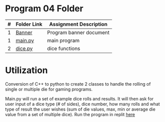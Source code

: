 # Program 04 Folder

|   #   | Folder Link | Assignment Description |
| :---: | ----------- | ---------------------- |
|  1  | [Banner](https://github.com/jonscales/2143-OOP-Scales/edit/main/Assignments/P04/banner.py)      | Program banner document|
|   1   | [main.py](https://github.com/jonscales/2143-OOP-Scales/edit/main/Assignments/P04/main.py)         |  main program |                      |
|   2   | [dice.py](https://github.com/jonscales/2143-OOP-Scales/edit/main/Assignments/P04/dice.py)         | dice functions |

# Utilization
Conversion of C++ to python to create 2 classes to handle the rolling of single or multiple die for gaming programs. 

Main.py will run a set of example dice rolls and results.  It will then ask for user input of a dice type (# of sides), dice number,  how many rolls and what type of result the user wishes (sum of die values, max, min or average die value from a set of multiple dice).  Run the program in replit [here](https://replit.com/@jonscales/dice#main.py)
